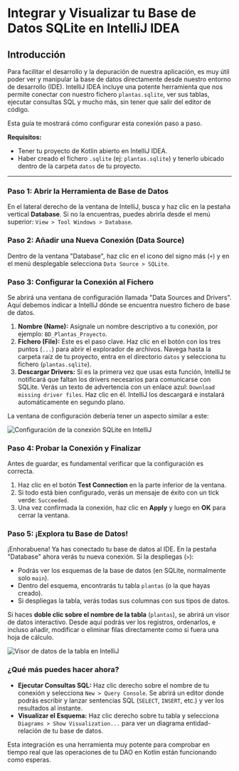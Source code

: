 # Integrar y Visualizar tu Base de Datos SQLite en IntelliJ IDEA

## Introducción

Para facilitar el desarrollo y la depuración de nuestra aplicación, es muy útil poder ver y manipular la base de datos directamente desde nuestro entorno de desarrollo (IDE). IntelliJ IDEA incluye una potente herramienta que nos permite conectar con nuestro fichero `plantas.sqlite`, ver sus tablas, ejecutar consultas SQL y mucho más, sin tener que salir del editor de código.

Esta guía te mostrará cómo configurar esta conexión paso a paso.

**Requisitos:**

* Tener tu proyecto de Kotlin abierto en IntelliJ IDEA.
* Haber creado el fichero `.sqlite` (ej: `plantas.sqlite`) y tenerlo ubicado dentro de la carpeta `datos` de tu proyecto.

---

### Paso 1: Abrir la Herramienta de Base de Datos

En el lateral derecho de la ventana de IntelliJ, busca y haz clic en la pestaña vertical **Database**. Si no la encuentras, puedes abrirla desde el menú superior: `View > Tool Windows > Database`.

### Paso 2: Añadir una Nueva Conexión (Data Source)

Dentro de la ventana "Database", haz clic en el icono del signo más (`+`) y en el menú desplegable selecciona `Data Source > SQLite`.

### Paso 3: Configurar la Conexión al Fichero

Se abrirá una ventana de configuración llamada "Data Sources and Drivers". Aquí debemos indicar a IntelliJ dónde se encuentra nuestro fichero de base de datos.

1. **Nombre (Name):** Asígnale un nombre descriptivo a tu conexión, por ejemplo: `BD_Plantas_Proyecto`.
2. **Fichero (File):** Este es el paso clave. Haz clic en el botón con los tres puntos (`...`) para abrir el explorador de archivos. Navega hasta la carpeta raíz de tu proyecto, entra en el directorio `datos` y selecciona tu fichero (`plantas.sqlite`).
3. **Descargar Drivers:** Si es la primera vez que usas esta función, IntelliJ te notificará que faltan los drivers necesarios para comunicarse con SQLite. Verás un texto de advertencia con un enlace azul: `Download missing driver files`. Haz clic en él. IntelliJ los descargará e instalará automáticamente en segundo plano.

La ventana de configuración debería tener un aspecto similar a este:

![Configuración de la conexión SQLite en IntelliJ](https://resources.jetbrains.com/help/img/idea/2023.3/db_sqlite_settings.png)

### Paso 4: Probar la Conexión y Finalizar

Antes de guardar, es fundamental verificar que la configuración es correcta.

1. Haz clic en el botón **Test Connection** en la parte inferior de la ventana.
2. Si todo está bien configurado, verás un mensaje de éxito con un tick verde: `Succeeded`.
3. Una vez confirmada la conexión, haz clic en **Apply** y luego en **OK** para cerrar la ventana.

### Paso 5: ¡Explora tu Base de Datos!

¡Enhorabuena! Ya has conectado tu base de datos al IDE. En la pestaña "Database" ahora verás tu nueva conexión. Si la despliegas (`>`):

* Podrás ver los esquemas de la base de datos (en SQLite, normalmente solo `main`).
* Dentro del esquema, encontrarás tu tabla `plantas` (o la que hayas creado).
* Si despliegas la tabla, verás todas sus columnas con sus tipos de datos.

Si haces **doble clic sobre el nombre de la tabla** (`plantas`), se abrirá un visor de datos interactivo. Desde aquí podrás ver los registros, ordenarlos, e incluso añadir, modificar o eliminar filas directamente como si fuera una hoja de cálculo.

![Visor de datos de la tabla en IntelliJ](https://resources.jetbrains.com/help/img/idea/2023.3/db_data_editor.png)

### ¿Qué más puedes hacer ahora?

* **Ejecutar Consultas SQL:** Haz clic derecho sobre el nombre de tu conexión y selecciona `New > Query Console`. Se abrirá un editor donde podrás escribir y lanzar sentencias SQL (`SELECT`, `INSERT`, etc.) y ver los resultados al instante.
* **Visualizar el Esquema:** Haz clic derecho sobre tu tabla y selecciona `Diagrams > Show Visualization...` para ver un diagrama entidad-relación de tu base de datos.

Esta integración es una herramienta muy potente para comprobar en tiempo real que las operaciones de tu DAO en Kotlin están funcionando como esperas.
